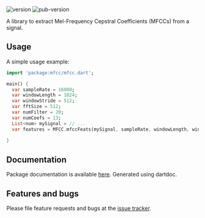 ![version](https://img.shields.io/github/manifest-json/v/lokhozt/mfcc) ![pub-version](https://img.shields.io/pub/v/mfcc)

A library to extract Mel-Frequency Cepstral Coefficients (MFCCs) from a signal.

## Usage

A simple usage example:

```dart
import 'package:mfcc/mfcc.dart';

main() {
  var sampleRate = 16000;
  var windowLength = 1024;
  var windowStride = 512;
  var fftSize = 512;
  var numFilter = 20;
  var numCoefs = 13;
  List<num> mySignal = // ...
  var features = MFCC.mfccFeats(mySignal, sampleRate, windowLength, windowStride, fftSize, numFilter, numCoefs);
  
}
```

## Documentation
Package documentation is available [here](https://pub.dev/documentation/mfcc/latest/mfcc/mfcc-library.html). Generated using dartdoc. 

## Features and bugs

Please file feature requests and bugs at the [issue tracker](https://github.com/Lokhozt/mfcc/issues).


